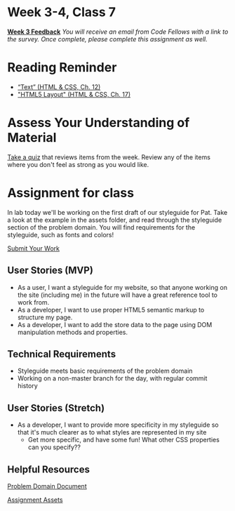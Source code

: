 # Week 3-4, Class 7
[**Week 3 Feedback**](https://canvas.instructure.com/courses/1030700/modules/items/9632585)
*You will receive an email from Code Fellows with a link to the survey. Once complete, please complete this assignment as well.*

# Reading Reminder
* [“Text” (HTML & CSS, Ch. 12)](https://canvas.instructure.com/courses/1030700/modules/items/9632568)
* ["HTML5 Layout" (HTML & CSS, Ch. 17)](https://canvas.instructure.com/courses/1030700/modules/items/9632542)

# Assess Your Understanding of Material
[Take a quiz](https://canvas.instructure.com/courses/1030700/modules/items/9632580) that reviews items from the week. Review any of the items where you don't feel as strong as you would like.

# Assignment for class
In lab today we'll be working on the first draft of our styleguide for Pat. Take a look at the example in the assets folder, and read through the styleguide section of the problem domain. You will find requirements for the styleguide, such as fonts and colors!

[Submit Your Work](https://canvas.instructure.com/courses/1030700/modules/items/9632579)

## User Stories (MVP)
 - As a user, I want a styleguide for my website, so that anyone working on the site (including me) in the future will have a great reference tool to work from.
 - As a developer, I want to use proper HTML5 semantic markup to structure my page.
 - As a developer, I want to add the store data to the page using DOM manipulation methods and properties.

## Technical Requirements
 - Styleguide meets basic requirements of the problem domain
 - Working on a non-master branch for the day, with regular commit history

## User Stories (Stretch)
 - As a developer, I want to provide more specificity in my styleguide so that it's much clearer as to what styles are represented in my site
    - Get more specific, and have some fun! What other CSS properties can you specify??

## Helpful Resources
[Problem Domain Document](../assets/support.md)

[Assignment Assets](../assets)

